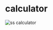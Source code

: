 # calculator
![ss calculator](https://user-images.githubusercontent.com/61956197/83748249-19667a00-a68c-11ea-9b9c-fdbc006d9d08.jpeg)
